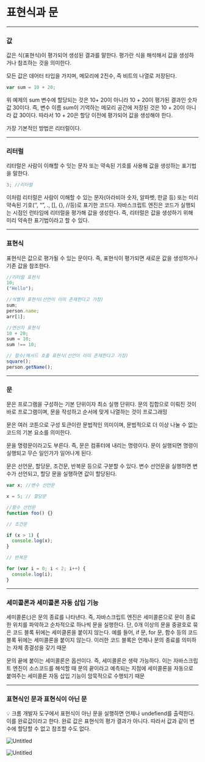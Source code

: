 # 표현식과 문

---

### 값

값은 식(표현식)이 평가되어 생성된 결과를 말한다. 평가란 식을 해석해서 값을 생성하거나 참조하는 것을 의미한다.

모든 값은 데어터 타입을 가지며, 메모리에 2진수, 즉 비트의 나열로 저장된다.

```jsx
var sum = 10 + 20;
```

위 예제의 sum 변수에 할당되는 것은 10+ 20이 아니라 10 + 20이 평가된 결과인 숫자 값 30이다. 즉, 변수 이름 sum이 기억하는 메모리 공간에 저장된 것은 10 + 20이 아니라 값 30이다. 따라서 10 + 20은 할당 이전에 평가되어 값을 생성해야 한다.

가장 기본적인 방법은 리터럴이다.

---

### 리터럴

리터럴은 사람이 이해할 수 잇는 문자 또는 약속된 기호를 사용해 값을 생성하는 표기법을 말한다.

```jsx
3; //리터럴
```

이처럼 리터럴은 사람이 이해할 수 있는 문자(아라비아 숫자, 알파벳, 한글 등) 또는 미리 약속된 기호(’’, “”, ., [], {}, //등)로 표기한 코드다. 자바스크립트 엔진은 코드가 실행되는 시점인 런타임에 리터럴을 평가해 값을 생성한다. 즉, 리터럴은 값을 생성하기 위해 미리 약속한 표기법이라고 할 수 있다.

---

### 표현식

표현식은 값으로 평가될 수 있는 문이다. 즉, 표현식이 평가되면 새로운 값을 생성하거나 기존 값을 참조한다.

```jsx
//리터럴 표현식
10;
("Hello");

//식별자 표현식(선언이 이미 존재한다고 가정)
sum;
person.name;
arr[1];

//연산자 표현식
10 + 20;
sum = 10;
sum !== 10;

// 함수/메서드 호출 표현식(선언이 이미 존재한다고 가정)
square();
person.getName();
```

---

### 문

문은 프로그램을 구성하는 기본 단위이자 최소 실행 단위다. 문의 집합으로 이뤄진 것이 바로 프로그램이며, 문을 작성하고 순서에 맞게 나열하는 것이 프로그래밍

문은 여러 코튼으로 구성 토큰이란 문법적인 의미이며, 문법적으로 더 이상 나눌 수 없는 코드의 기본 요소를 의미한다.

문을 명령문이라고도 부른다. 즉, 문은 컴퓨터에 내리는 명령이다. 문이 실행되면 명령이 실행되고 무슨 일인가가 일어나게 된다.

문은 선언문, 할당문, 조건문, 반복문 등으로 구분할 수 있다. 변수 선언문을 실행하면 변수가 선언되고, 할당 문을 실행하면 값이 할당된다.

```jsx
var x; //변수 선언문

x = 5; // 할당문

//함수 선언문
function foo() {}

// 조건문

if (x > 1) {
  console.log(x);
}

// 반복문

for (var i = 0; i < 2; i++) {
  console.log(i);
}
```

---

### 세미콜론과 세미콜론 자동 삽입 기능

세미콜론(;)은 문의 종료를 나타낸다. 즉, 자바스크립트 엔진은 세미콜론으로 문이 종료한 위치를 파악하고 순차적으로 하나씩 문을 실행한다. 단, 0개 이상의 문을 중괄호로 묶은 코드 블록 뒤에는 세미클론을 붙이지 않는다. 예를 들어, if 문, for 문, 함수 등의 코드 블록 뒤에는 세미콜론을 붙이지 않는다. 이러한 코드 블록은 언제나 문의 종료를 의미하는 자체 종결성을 갖기 때문

문의 끝에 붙이는 세미콜론은 옵션이다. 즉, 세미콜론은 생략 가능하다. 이는 자바스크립트 엔진이 소스코드를 해석할 때 문의 끝이라고 예측되는 지점에 세미콜론을 자동으로 붙여주는 세미콜론 자동 삽입 기능이 암묵적으로 수행되기 때문

---

### 표현식인 문과 표현식이 아닌 문

<aside>
💡 크롬 개발자 도구에서 표현식이 아닌 문을 실행하면 언제나 undefiend를 출력한다. 이를 완료값이라고 한다. 완료 값은 표현식의 평가 결과가 아니다. 따라서 값과 같이 변수에 할당할 수 없고 참조할 수도 없다.

![Untitled](https://s3-us-west-2.amazonaws.com/secure.notion-static.com/e191c447-862c-46ed-9ba7-aa3b8089b849/Untitled.png)

![Untitled](https://s3-us-west-2.amazonaws.com/secure.notion-static.com/47274af1-4841-4fad-a51d-b3c874218ee0/Untitled.png)

</aside>
